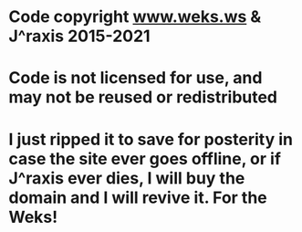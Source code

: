 # Code copyright www.weks.ws & J^raxis 2015-2021
# Code is not licensed for use, and may not be reused or redistributed
# I just ripped it to save for posterity in case the site ever goes offline, or if J^raxis ever dies, I will buy the domain and I will revive it. For the Weks!
